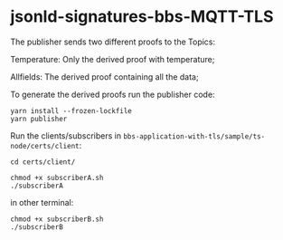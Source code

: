 # jsonld-signatures-bbs-MQTT-TLS

The publisher sends two different proofs to the Topics:

Temperature: Only the derived proof with temperature;

Allfields: The derived proof containing all the data;

To generate the derived proofs run the publisher code:

```
yarn install --frozen-lockfile
yarn publisher
```

Run the clients/subscribers in ``` bbs-application-with-tls/sample/ts-node/certs/client ```:

```
cd certs/client/

chmod +x subscriberA.sh 
./subscriberA
```
in other terminal:

```
chmod +x subscriberB.sh 
./subscriberB
```
